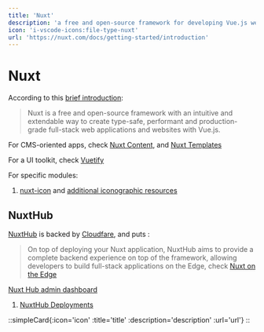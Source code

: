 ```yaml
---
title: 'Nuxt'
description: 'a free and open-source framework for developing Vue.js web applications'
icon: 'i-vscode-icons:file-type-nuxt'
url: 'https://nuxt.com/docs/getting-started/introduction'
---
```


# Nuxt

According to this [brief introduction](https://nuxt.com/docs/getting-started/introduction):

> Nuxt is a free and open-source framework with an intuitive and extendable way to create type-safe, performant and production-grade full-stack web applications and websites with Vue.js.

For CMS-oriented apps, check [Nuxt Content](nuxt/content), and [Nuxt Templates](https://nuxt.com/templates)

For a UI toolkit, check [Vuetify](nuxt/vuetify)

For specific modules:

1. [nuxt-icon](nuxt/nuxt-icon) and [additional iconographic resources](/web/design/iconography)



## NuxtHub

[NuxtHub](https://hub.nuxt.com/docs/getting-started) is backed by [Cloudfare](/cloudfare), and puts :

>  On top of deploying your Nuxt application, NuxtHub aims to provide a complete backend experience on top of the framework, allowing developers to build full-stack applications on the Edge, check [Nuxt on the Edge](https://nuxt.com/blog/nuxt-on-the-edge)

[Nuxt Hub admin dashboard](https://admin.hub.nuxt.com/marco-a-almeida)

1. [NuxtHub Deployments](https://admin.hub.nuxt.com/marco-a-almeida/hello-edge/production)



::simpleCard{:icon='icon' :title='title' :description='description' :url='url'}
::
